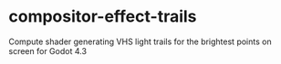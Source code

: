 # compositor-effect-trails
Compute shader generating VHS light trails for the brightest points on screen for Godot 4.3
